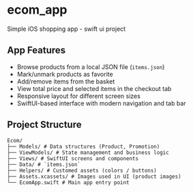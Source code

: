 # ecom_app
Simple iOS shopping app - swift ui project 

## App Features

- Browse products from a local JSON file (`items.json`)
- Mark/unmark products as favorite
- Add/remove items from the basket
- View total price and selected items in the checkout tab
- Responsive layout for different screen sizes
- SwiftUI-based interface with modern navigation and tab bar

## Project Structure

```
Ecom/
├── Models/ # Data structures (Product, Promotion)
├── ViewModels/ # State management and business logic
├── Views/ # SwiftUI screens and components
├── Data/ # `items.json`
├── Helpers/ # Customed assets (colors / buttons)
├── Assets.xcassets/ # Images used in UI (product images)
└── EcomApp.swift # Main app entry point
```


